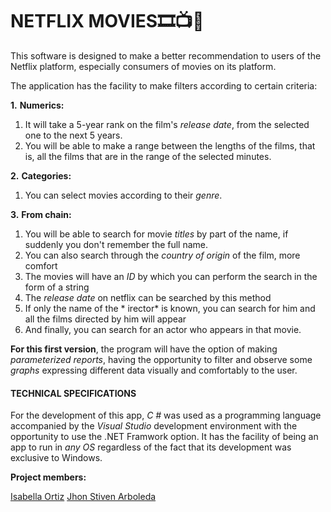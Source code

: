   # **NETFLIX MOVIES**🎞️📺🎥

This software is designed to make a better recommendation to users of the Netflix platform, especially consumers of movies on its platform.

The application has the facility to make filters according to certain criteria:

**1.** **Numerics:**

   1.  It will take a 5-year rank on the film's *release date*, from the selected one to the next 5 years.
   1.   You will be able to make a range between the lengths of the films, that is, all the films that are in the range of the selected minutes.
  
**2.** **Categories:**

  1.  You can select movies according to their *genre*.
  
**3.** **From chain:**

  1.   You will be able to search for movie *titles* by part of the name, if suddenly you don't remember the full name.
  2.  You can also search through the *country of origin* of the film, more comfort
  3. The movies will have an *ID* by which you can perform the search in the form of a string
  4.  The *release date* on netflix can be searched by this method
  5. If only the name of the * irector* is known, you can search for him and all the films directed by him will appear
  6. And finally, you can search for an actor who appears in that movie.



**For this first version**, the program will have the option of making *parameterized reports*, having the opportunity to filter and observe some *graphs* expressing different data visually and comfortably to the user.

#### TECHNICAL SPECIFICATIONS

For the development of this app, *C #* was used as a programming language accompanied by the *Visual Studio* development environment with the opportunity to use the .NET Framwork option.
It has the facility of being an app to run in *any OS* regardless of the fact that its development was exclusive to Windows.

**Project members:**

[Isabella Ortiz](https://github.com/isabellaortiz5 "Isabella Ortiz")
[Jhon Stiven Arboleda](https://github.com/StivenArboleda "Jhon Stiven Arboleda")
